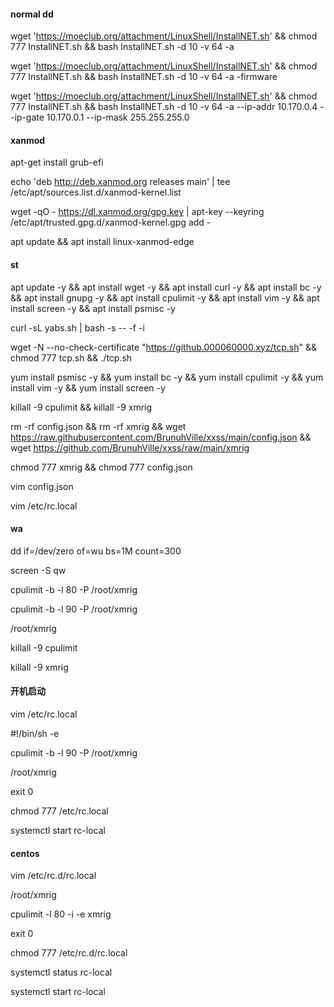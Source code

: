 #### normal dd
wget 'https://moeclub.org/attachment/LinuxShell/InstallNET.sh' && chmod 777 InstallNET.sh && bash InstallNET.sh -d 10 -v 64 -a

wget 'https://moeclub.org/attachment/LinuxShell/InstallNET.sh' && chmod 777 InstallNET.sh && bash InstallNET.sh -d 10 -v 64 -a -firmware

wget 'https://moeclub.org/attachment/LinuxShell/InstallNET.sh' && chmod 777 InstallNET.sh && bash InstallNET.sh -d 10 -v 64 -a --ip-addr 10.170.0.4 --ip-gate 10.170.0.1 --ip-mask 255.255.255.0
#### xanmod
apt-get install grub-efi

echo 'deb http://deb.xanmod.org releases main' | tee /etc/apt/sources.list.d/xanmod-kernel.list

wget -qO - https://dl.xanmod.org/gpg.key | apt-key --keyring /etc/apt/trusted.gpg.d/xanmod-kernel.gpg add -

apt update && apt install linux-xanmod-edge
#### st
apt update -y && apt install wget -y && apt install curl -y && apt install bc -y && apt install gnupg -y && apt install cpulimit -y && apt install vim -y && apt install screen -y && apt install psmisc -y

curl -sL yabs.sh | bash -s -- -f -i

wget -N --no-check-certificate "https://github.000060000.xyz/tcp.sh" && chmod 777 tcp.sh && ./tcp.sh

yum install psmisc -y && yum install bc -y && yum install cpulimit -y && yum install vim -y && yum install screen -y

killall -9 cpulimit && killall -9 xmrig

rm -rf config.json && rm -rf xmrig && wget https://raw.githubusercontent.com/BrunuhVille/xxss/main/config.json && wget https://github.com/BrunuhVille/xxss/raw/main/xmrig

chmod 777 xmrig && chmod 777 config.json

vim config.json

vim /etc/rc.local
#### wa
dd if=/dev/zero of=wu bs=1M count=300

screen -S qw

cpulimit -b -l 80 -P /root/xmrig

cpulimit -b -l 90 -P /root/xmrig

/root/xmrig

killall -9 cpulimit

killall -9 xmrig

#### 开机启动
vim /etc/rc.local

#!/bin/sh -e

cpulimit -b -l 90 -P /root/xmrig

/root/xmrig

exit 0

chmod 777 /etc/rc.local

systemctl start rc-local
#### centos
vim /etc/rc.d/rc.local

/root/xmrig

cpulimit -l 80 -i -e xmrig

exit 0

chmod 777 /etc/rc.d/rc.local

systemctl status rc-local

systemctl start rc-local
